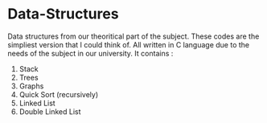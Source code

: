 # Data-Structures
Data structures from our theoritical part of the subject.
These codes are the simpliest version that I could think of.
All written in C language due to the needs of the subject in our university.
It contains : 
 1) Stack
 2) Trees
 3) Graphs  
 4) Quick Sort (recursively)
 5) Linked List
 6) Double Linked List
